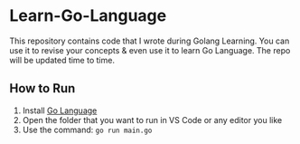 # Learn-Go-Language

This repository contains code that I wrote during Golang Learning. You can use it to revise your concepts & even use it to learn Go Language.
The repo will be updated time to time.

## How to Run
1. Install [Go Language](https://go.dev/doc/install)
2. Open the folder that you want to run in VS Code or any editor you like
3. Use the command: `go run main.go`
